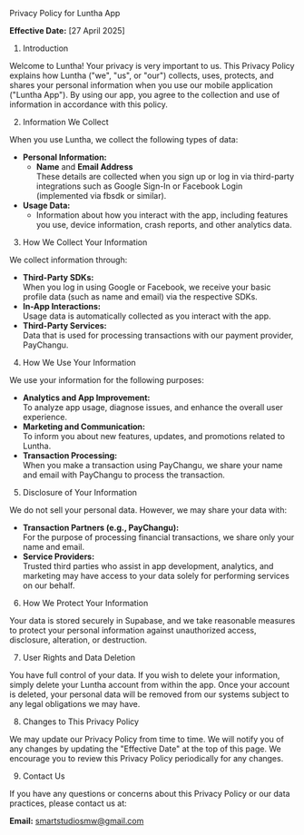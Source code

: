 Privacy Policy for Luntha App

**Effective Date:** [27 April 2025]

1. Introduction

Welcome to Luntha! Your privacy is very important to us. This Privacy Policy explains how Luntha ("we", "us", or "our") collects, uses, protects, and shares your personal information when you use our mobile application ("Luntha App"). By using our app, you agree to the collection and use of information in accordance with this policy.

2. Information We Collect

When you use Luntha, we collect the following types of data:

- **Personal Information:**  
  - **Name** and **Email Address**  
    These details are collected when you sign up or log in via third-party integrations such as Google Sign-In or Facebook Login (implemented via fbsdk or similar).  
- **Usage Data:**  
  - Information about how you interact with the app, including features you use, device information, crash reports, and other analytics data.

3. How We Collect Your Information

We collect information through:
- **Third-Party SDKs:**  
  When you log in using Google or Facebook, we receive your basic profile data (such as name and email) via the respective SDKs.
- **In-App Interactions:**  
  Usage data is automatically collected as you interact with the app.
- **Third-Party Services:**  
  Data that is used for processing transactions with our payment provider, PayChangu.

4. How We Use Your Information

We use your information for the following purposes:
- **Analytics and App Improvement:**  
  To analyze app usage, diagnose issues, and enhance the overall user experience.
- **Marketing and Communication:**  
  To inform you about new features, updates, and promotions related to Luntha.
- **Transaction Processing:**  
  When you make a transaction using PayChangu, we share your name and email with PayChangu to process the transaction.

5. Disclosure of Your Information

We do not sell your personal data. However, we may share your data with:
- **Transaction Partners (e.g., PayChangu):**  
  For the purpose of processing financial transactions, we share only your name and email.
- **Service Providers:**  
  Trusted third parties who assist in app development, analytics, and marketing may have access to your data solely for performing services on our behalf.

6. How We Protect Your Information

Your data is stored securely in Supabase, and we take reasonable measures to protect your personal information against unauthorized access, disclosure, alteration, or destruction.

7. User Rights and Data Deletion

You have full control of your data. If you wish to delete your information, simply delete your Luntha account from within the app. Once your account is deleted, your personal data will be removed from our systems subject to any legal obligations we may have.

8. Changes to This Privacy Policy

We may update our Privacy Policy from time to time. We will notify you of any changes by updating the "Effective Date" at the top of this page. We encourage you to review this Privacy Policy periodically for any changes.

9. Contact Us

If you have any questions or concerns about this Privacy Policy or our data practices, please contact us at:

**Email:** [smartstudiosmw@gmail.com](mailto:smartstudiosmw@gmail.com)
